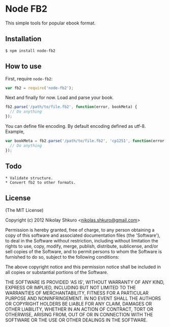 # Node FB2
  This simple tools for popular ebook format.

## Installation

    $ npm install node-fb2

## How to use
  First, require `node-fb2`:

  ```js
  var fb2 = require('node-fb2');
  ```
  Next and finally for now. Load and parse your book.

  ```js
  fb2.parse('/path/to/file.fb2', function(error, bookMeta) {
	// Do anything
  });
  ```
  You can define file encoding. By default encoding defined as utf-8. Example,

  ```js
  var bookMeta = fb2.parse('/path/to/file.fb2', 'cp1251', function(error, bookMeta) {
  	// Do anything
  });
  ```

## Todo
    * Validate structure.
    * Convert fb2 to other formats.

## License

(The MIT License)

Copyright (c) 2012 Nikolay Shkuro &lt;nikolas.shkuro@gmail.com&gt;

Permission is hereby granted, free of charge, to any person obtaining
a copy of this software and associated documentation files (the
'Software'), to deal in the Software without restriction, including
without limitation the rights to use, copy, modify, merge, publish,
distribute, sublicense, and/or sell copies of the Software, and to
permit persons to whom the Software is furnished to do so, subject to
the following conditions:

The above copyright notice and this permission notice shall be
included in all copies or substantial portions of the Software.

THE SOFTWARE IS PROVIDED 'AS IS', WITHOUT WARRANTY OF ANY KIND,
EXPRESS OR IMPLIED, INCLUDING BUT NOT LIMITED TO THE WARRANTIES OF
MERCHANTABILITY, FITNESS FOR A PARTICULAR PURPOSE AND NONINFRINGEMENT.
IN NO EVENT SHALL THE AUTHORS OR COPYRIGHT HOLDERS BE LIABLE FOR ANY
CLAIM, DAMAGES OR OTHER LIABILITY, WHETHER IN AN ACTION OF CONTRACT,
TORT OR OTHERWISE, ARISING FROM, OUT OF OR IN CONNECTION WITH THE
SOFTWARE OR THE USE OR OTHER DEALINGS IN THE SOFTWARE.